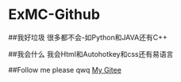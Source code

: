 # ExMC-Github

##我好垃圾
很多都不会-如Python和JAVA还有C++

##我会什么
我会Html和Autohotkey和css还有易语言

##Follow me please qwq
[My Gitee](https://gitee.com/ExMinecraft158)
